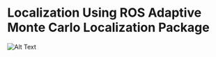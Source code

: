 # Localization Using ROS Adaptive Monte Carlo Localization Package

![Alt Text](https://media.giphy.com/media/q7HnJc5zYY6qKAZE9D/giphy.gif)

